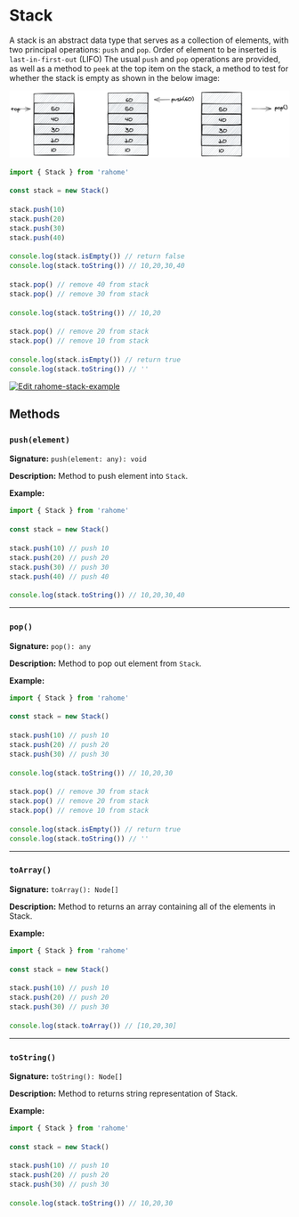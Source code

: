 # Stack

A stack is an abstract data type that serves as a collection of elements, with two principal operations: `push` and `pop`. Order of element to be inserted is `last-in-first-out` (LIFO) The usual `push` and `pop` operations are provided, as well as a method to `peek` at the top item on the stack, a method to test for whether the stack is empty as shown in the below image:

![stack drawing](./assets/stack-drawing.png)

```js
import { Stack } from 'rahome'

const stack = new Stack()

stack.push(10)
stack.push(20)
stack.push(30)
stack.push(40)

console.log(stack.isEmpty()) // return false
console.log(stack.toString()) // 10,20,30,40

stack.pop() // remove 40 from stack
stack.pop() // remove 30 from stack

console.log(stack.toString()) // 10,20

stack.pop() // remove 20 from stack
stack.pop() // remove 10 from stack

console.log(stack.isEmpty()) // return true
console.log(stack.toString()) // ''
```

[![Edit rahome-stack-example](https://codesandbox.io/static/img/play-codesandbox.svg)](https://codesandbox.io/s/rahome-stack-example-379wp?fontsize=14&hidenavigation=1&theme=dark)

## Methods

### `push(element)`

**Signature:** `push(element: any): void`

**Description:** Method to push element into `Stack`.

**Example:**

```js
import { Stack } from 'rahome'

const stack = new Stack()

stack.push(10) // push 10
stack.push(20) // push 20
stack.push(30) // push 30
stack.push(40) // push 40

console.log(stack.toString()) // 10,20,30,40
```

---

### `pop()`

**Signature:** `pop(): any`

**Description:** Method to pop out element from `Stack`.

**Example:**

```js
import { Stack } from 'rahome'

const stack = new Stack()

stack.push(10) // push 10
stack.push(20) // push 20
stack.push(30) // push 30

console.log(stack.toString()) // 10,20,30

stack.pop() // remove 30 from stack
stack.pop() // remove 20 from stack
stack.pop() // remove 10 from stack

console.log(stack.isEmpty()) // return true
console.log(stack.toString()) // ''
```

---

### `toArray()`

**Signature:** `toArray(): Node[]`

**Description:** Method to returns an array containing all of the elements in Stack.

**Example:**

```js
import { Stack } from 'rahome'

const stack = new Stack()

stack.push(10) // push 10
stack.push(20) // push 20
stack.push(30) // push 30

console.log(stack.toArray()) // [10,20,30]
```

---

### `toString()`

**Signature:** `toString(): Node[]`

**Description:** Method to returns string representation of Stack.

**Example:**

```js
import { Stack } from 'rahome'

const stack = new Stack()

stack.push(10) // push 10
stack.push(20) // push 20
stack.push(30) // push 30

console.log(stack.toString()) // 10,20,30
```
